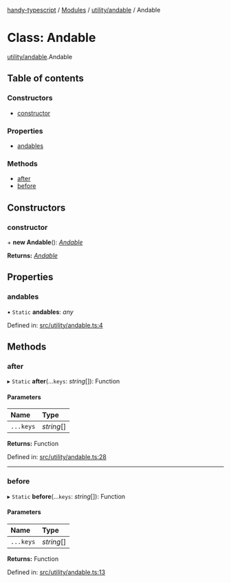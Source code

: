 [handy-typescript](../README.md) / [Modules](../modules.md) / [utility/andable](../modules/utility_andable.md) / Andable

# Class: Andable

[utility/andable](../modules/utility_andable.md).Andable

## Table of contents

### Constructors

- [constructor](utility_andable.andable.md#constructor)

### Properties

- [andables](utility_andable.andable.md#andables)

### Methods

- [after](utility_andable.andable.md#after)
- [before](utility_andable.andable.md#before)

## Constructors

### constructor

\+ **new Andable**(): [*Andable*](utility_andable.andable.md)

**Returns:** [*Andable*](utility_andable.andable.md)

## Properties

### andables

▪ `Static` **andables**: *any*

Defined in: [src/utility/andable.ts:4](https://github.com/robbiemu/handy-typescript/blob/36c23cf/src/utility/andable.ts#L4)

## Methods

### after

▸ `Static` **after**(...`keys`: *string*[]): Function

#### Parameters

| Name | Type |
| :------ | :------ |
| `...keys` | *string*[] |

**Returns:** Function

Defined in: [src/utility/andable.ts:28](https://github.com/robbiemu/handy-typescript/blob/36c23cf/src/utility/andable.ts#L28)

___

### before

▸ `Static` **before**(...`keys`: *string*[]): Function

#### Parameters

| Name | Type |
| :------ | :------ |
| `...keys` | *string*[] |

**Returns:** Function

Defined in: [src/utility/andable.ts:13](https://github.com/robbiemu/handy-typescript/blob/36c23cf/src/utility/andable.ts#L13)
